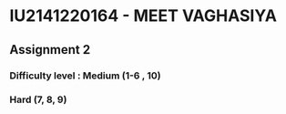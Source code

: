 # IU2141220164 - MEET VAGHASIYA

## Assignment 2

### Difficulty level : Medium (1-6 , 10)
###                    Hard (7, 8, 9)
